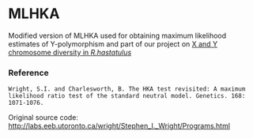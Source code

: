 # MLHKA

Modified version of MLHKA used for obtaining maximum likelihood estimates of Y-polymorphism and 
part of our project on [X and Y chromosome diversity in _R.hastatulus_](https://github.com/houghjosh/XYdiversity)

### Reference

	Wright, S.I. and Charlesworth, B. The HKA test revisited: A maximum likelihood ratio test of the standard neutral model. Genetics. 168: 1071-1076.

Original source code:
http://labs.eeb.utoronto.ca/wright/Stephen_I._Wright/Programs.html

